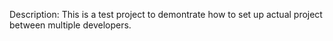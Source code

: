 Description: This is a test project to demontrate how to set up actual project between multiple developers.

